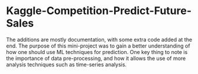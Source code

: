 # Kaggle-Competition-Predict-Future-Sales
The additions are mostly documentation, with some extra code added at the end. The purpose of this mini-project was to gain a better understanding of how one should use ML techniques for prediction. One key thing to note is the importance of data pre-processing, and how it allows the use of more analysis techniques such as time-series analysis.
